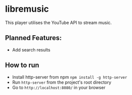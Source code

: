 # libremusic

This player utilises the YouTube API to stream music.

## Planned Features:
- Add search results


## How to run
- Install http-server from npm ```npm install -g http-server```
- Run ```http-server``` from the project's root directory
- Go to ```http://localhost:8080/``` in your browser
